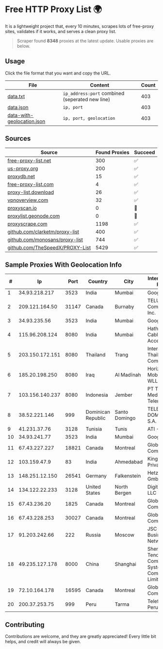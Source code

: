 
# Free HTTP Proxy List 🌍

It is a lightweight project that, every 10 minutes, scrapes lots of free-proxy sites, validates if it works, and serves a clean proxy list.


> Scraper found **8348** proxies at the latest update. Usable proxies are below.

## Usage

Click the file format that you want and copy the URL.


|File|Content|Count|
|----|-------|-----|
|[data.txt](https://raw.githubusercontent.com/themiralay/Proxy-List-World/master/data.txt)|`ip_address:port` combined (seperated new line)|403|
|[data.json](https://raw.githubusercontent.com/themiralay/Proxy-List-World/master/data.json)|`ip, port`|403|
|[data-with-geolocation.json](https://raw.githubusercontent.com/themiralay/Proxy-List-World/master/data-with-geolocation.json)|`ip, port, geolocation`|403|

## Sources

|Source|Found Proxies|Succeed|
|------|-------------|-------|
|[free-proxy-list.net](https://free-proxy-list.net)|300|✅|
|[us-proxy.org](https://www.us-proxy.org)|200|✅|
|[proxydb.net](http://proxydb.net)|15|✅|
|[free-proxy-list.com](https://free-proxy-list.com/?page=&port=&type%5B%5D=http&type%5B%5D=https&up_time=0&search=Search)|4|✅|
|[proxy-list.download](https://www.proxy-list.download/HTTP)|26|✅|
|[vpnoverview.com](https://vpnoverview.com/privacy/anonymous-browsing/free-proxy-servers)|32|✅|
|[proxyscan.io](https://www.proxyscan.io)|0|🚫|
|[proxylist.geonode.com](https://proxylist.geonode.com/api/proxy-list?limit=300&page=1&sort_by=lastChecked&sort_type=desc&protocols=http,https)|0|🚫|
|[proxyscrape.com](https://api.proxyscrape.com/v2/?request=displayproxies&protocol=http&timeout=10000&country=all&ssl=all&anonymity=all)|1198|✅|
|[github.com/clarketm/proxy-list](https://raw.githubusercontent.com/clarketm/proxy-list/master/proxy-list-raw.txt)|400|✅|
|[github.com/monosans/proxy-list](https://raw.githubusercontent.com/monosans/proxy-list/main/proxies/http.txt)|744|✅|
|[github.com/TheSpeedX/PROXY-List](https://raw.githubusercontent.com/TheSpeedX/PROXY-List/master/http.txt)|5429|✅|


## Sample Proxies With Geolocation Info

|#|Ip|Port|Country|City|Internet Service Provider|
|-|--|----|-------|----|-------------------------|
|1|34.93.218.217|3523|India|Mumbai|Google LLC|
|2|209.121.164.50|31147|Canada|Burnaby|TELUS Communications Inc.|
|3|34.93.235.56|3523|India|Mumbai|Google LLC|
|4|115.96.208.124|8080|India|Mumbai|Hathway IP over Cable Internet Access|
|5|203.150.172.151|8080|Thailand|Trang|Internet Thailand Company Ltd.|
|6|185.20.198.250|8080|Iraq|Al Madīnah|Horizon Scope Mobile Telecom WLL|
|7|103.156.140.237|8080|Indonesia|Jember|PT Tekling Media Telematika|
|8|38.52.221.146|999|Dominican Republic|Santo Domingo|TELECABLE DOMINICANO, S.A.|
|9|41.231.37.76|3128|Tunisia|Tunis|ATI - ISP|
|10|34.93.241.77|3523|India|Mumbai|Google LLC|
|11|67.43.227.227|18821|Canada|Montreal|GloboTech Communications|
|12|103.159.47.9|83|India|Ahmedabad|King Netsol Private Limited|
|13|148.251.12.150|26541|Germany|Falkenstein|Hetzner Online GmbH|
|14|134.122.22.233|3128|United States|North Bergen|DigitalOcean, LLC|
|15|67.43.236.20|1825|Canada|Montreal|GloboTech Communications|
|16|67.43.228.253|30027|Canada|Montreal|GloboTech Communications|
|17|91.203.242.66|222|Russia|Moscow|JSC Advanced Business Network|
|18|49.235.127.178|8000|China|Shanghai|Shenzhen Tencent Computer Systems Company Limited|
|19|72.10.164.178|16595|Canada|Montreal|GloboTech Communications|
|20|200.37.253.75|999|Peru|Tarma|Telefonica del Peru S.A.A.|



## Contributing

Contributions are welcome, and they are greatly appreciated! Every
little bit helps, and credit will always be given.

